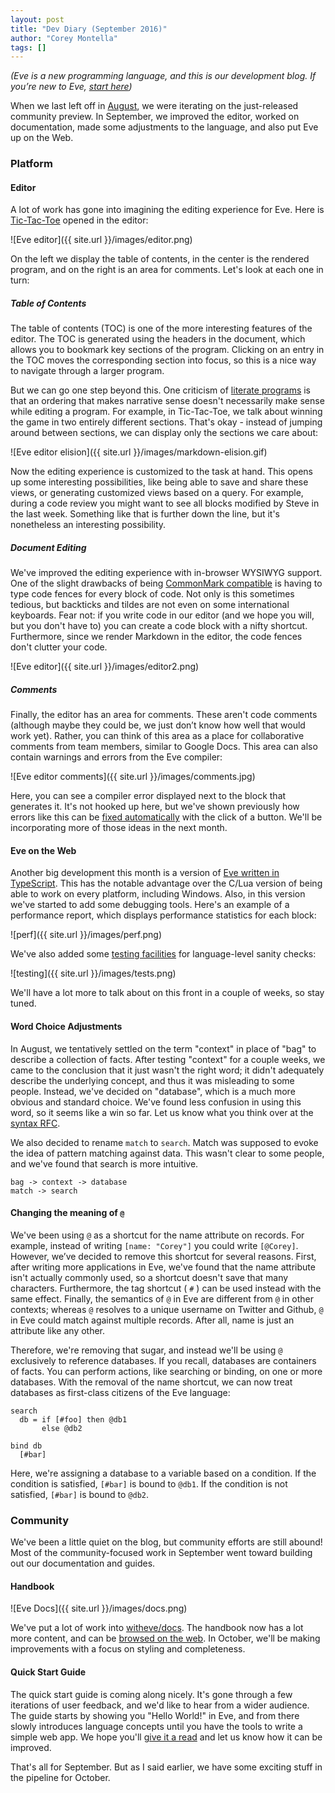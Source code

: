 ```yaml
---
layout: post
title: "Dev Diary (September 2016)"
author: "Corey Montella"
tags: []
---
```


_(Eve is a new programming language, and this is our development blog. If you’re new to Eve, [start here](https://github.com/witheve/Eve))_

When we last left off in [August][0.1], we were iterating on the just-released community preview. In September, we improved the editor, worked on documentation, made some adjustments to the language, and also put Eve up on the Web.

[0.1]: http://incidentalcomplexity.com/2016/08/31/august/

### Platform

#### Editor

A lot of work has gone into imagining the editing experience for Eve. Here is [Tic-Tac-Toe][2.0] opened in the editor:

![Eve editor]({{ site.url }}/images/editor.png)

On the left we display the table of contents, in the center is the rendered program, and on the right is an area for comments. Let's look at each one in turn:

[2.0]: https://github.com/witheve/Eve/blob/master/examples/tic-tac-toe.eve

##### Table of Contents

The table of contents (TOC) is one of the more interesting features of the editor. The TOC is generated using the headers in the document, which allows you to bookmark key sections of the program. Clicking on an entry in the TOC moves the corresponding section into focus, so this is a nice way to navigate through a larger program.

But we can go one step beyond this. One criticism of [literate programs][2.1] is that an ordering that makes narrative sense doesn't necessarily make sense while editing a program. For example, in Tic-Tac-Toe, we talk about winning the game in two entirely different sections. That's okay - instead of jumping around between sections, we can display only the sections we care about:

![Eve editor elision]({{ site.url }}/images/markdown-elision.gif)

Now the editing experience is customized to the task at hand. This opens up some interesting possibilities, like being able to save and share these views, or generating customized views based on a query. For example, during a code review you might want to see all blocks modified by Steve in the last week. Something like that is further down the line, but it's nonetheless an interesting possibility.

[2.1]: https://witheve.github.io/docs/handbook/literate-programming/

##### Document Editing

We've improved the editing experience with in-browser WYSIWYG support. One of the slight drawbacks of being [CommonMark compatible][2.2] is having to type code fences for every block of code. Not only is this sometimes tedious, but backticks and tildes are not even on some international keyboards. Fear not: if you write code in our editor (and we hope you will, but you don't have to) you can create a code block with a nifty shortcut. Furthermore, since we render Markdown in the editor, the code fences don't clutter your code.

![Eve editor]({{ site.url }}/images/editor2.png)

[2.2]: http://incidentalcomplexity.com/2016/08/31/august/#eve-and-markdown

##### Comments

Finally, the editor has an area for comments. These aren't code comments (although maybe they could be, we just don’t know how well that would work yet). Rather, you can think of this area as a place for collaborative comments from team members, similar to Google Docs. This area can also contain warnings and errors from the Eve compiler:

![Eve editor comments]({{ site.url }}/images/comments.jpg)

Here, you can see a compiler error displayed next to the block that generates it. It's not hooked up here, but we've shown previously how errors like this can be [fixed automatically][2.3] with the click of a button. We'll be incorporating more of those ideas in the next month.

[2.3]: http://incidentalcomplexity.com/2016/08/03/july/#error-handling

#### Eve on the Web

Another big development this month is a version of [Eve written in TypeScript][3.0]. This has the notable advantage over the C/Lua version of being able to work on every platform, including Windows. Also, in this version we've started to add some debugging tools. Here's an example of a performance report, which displays performance statistics for each block:

![perf]({{ site.url }}/images/perf.png)

We've also added some [testing facilities][3.1] for language-level sanity checks:

![testing]({{ site.url }}/images/tests.png)

We'll have a lot more to talk about on this front in a couple of weeks, so stay tuned.

[3.0]: https://github.com/witheve/Eve/tree/ts-merge
[3.1]: https://github.com/witheve/Eve/tree/ts-merge/test

#### Word Choice Adjustments

In August, we tentatively settled on the term "context" in place of "bag" to describe a collection of facts. After testing "context" for a couple weeks, we came to the conclusion that it just wasn't the right word; it didn't adequately describe the underlying concept, and thus it was misleading to some people. Instead, we've decided on "database", which is a much more obvious and standard choice. We've found less confusion in using this word, so it seems like a win so far. Let us know what you think over at the [syntax RFC][4.0].

We also decided to rename `match` to `search`. Match was supposed to evoke the idea of pattern matching against data. This wasn't clear to some people, and we've found that search is more intuitive.

```
bag -> context -> database
match -> search
```

[4.0]: https://github.com/witheve/rfcs/issues/4

#### Changing the meaning of `@`

We've been using `@` as a shortcut for the name attribute on records. For example, instead of writing `[name: "Corey"]` you could write `[@Corey]`. However, we’ve decided to remove this shortcut for several reasons. First, after writing more applications in Eve, we've found that the name attribute isn't actually commonly used, so a shortcut doesn't save that many characters. Furthermore, the tag shortcut ( `#` ) can be used instead with the same effect. Finally, the semantics of `@` in Eve are different from `@` in other contexts; whereas `@` resolves to a unique username on Twitter and Github, `@` in Eve could match against multiple records. After all, name is just an attribute like any other.

Therefore, we're removing that sugar, and instead we'll be using `@` exclusively to reference databases. If you recall, databases are containers of facts. You can perform actions, like searching or binding, on one or more databases. With the removal of the name shortcut, we can now treat databases as first-class citizens of the Eve language:

```
search
  db = if [#foo] then @db1
       else @db2

bind db
  [#bar]
```

Here, we're assigning a database to a variable based on a condition. If the condition is satisfied, `[#bar]` is bound to `@db1`. If the condition is not satisfied, `[#bar]` is bound to `@db2`.

### Community

We've been a little quiet on the blog, but community efforts are still abound! Most of the community-focused work in September went toward building out our documentation and guides. 

#### Handbook

![Eve Docs]({{ site.url }}/images/docs.png)

We've put a lot of work into [witheve/docs][6.0]. The handbook now has a lot more content, and can be [browsed on the web][6.1]. In October, we'll be making improvements with a focus on styling and completeness.

[6.0]: https://github.com/witheve/docs
[6.1]: https://witheve.github.io/docs

#### Quick Start Guide

The quick start guide is coming along nicely. It's gone through a few iterations of user feedback, and we'd like to hear from a wider audience. The guide starts by showing you "Hello World!" in Eve, and from there slowly introduces language concepts until you have the tools to write a simple web app. We hope you'll [give it a read][7.0] and let us know how it can be improved.

[7.0]: https://witheve.github.io/docs/guides/quickstart/

That's all for September. But as I said earlier, we have some exciting stuff in the pipeline for October.